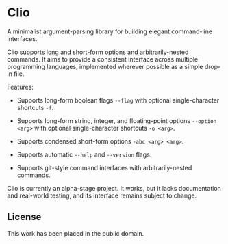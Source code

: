 
# Clio

A minimalist argument-parsing library for building elegant command-line interfaces.

Clio supports long and short-form options and arbitrarily-nested commands. It aims to provide a consistent interface across multiple programming languages, implemented wherever possible as a simple drop-in file.

Features:

* Supports long-form boolean flags `--flag` with optional single-character shortcuts `-f`.

* Supports long-form string, integer, and floating-point options `--option <arg>` with optional
  single-character shortcuts `-o <arg>`.

* Supports condensed short-form options `-abc <arg> <arg>`.

* Supports automatic `--help` and `--version` flags.

* Supports git-style command interfaces with arbitrarily-nested commands.

Clio is currently an alpha-stage project. It works, but it lacks documentation and real-world testing, and its interface remains subject to change.


## License

This work has been placed in the public domain.
